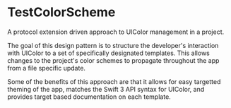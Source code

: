 # TestColorScheme
A protocol extension driven approach to UIColor management in a project.


The goal of this design pattern is to structure the developer's interaction with UIColor to a set of specifically designated templates.  This allows changes to the project's color schemes to propagate throughout the app from a file specific update.  

Some of the benefits of this approach are that it allows for easy targetted theming of the app, matches the Swift 3 API syntax for UIColor, and provides target based documentation on each template.
